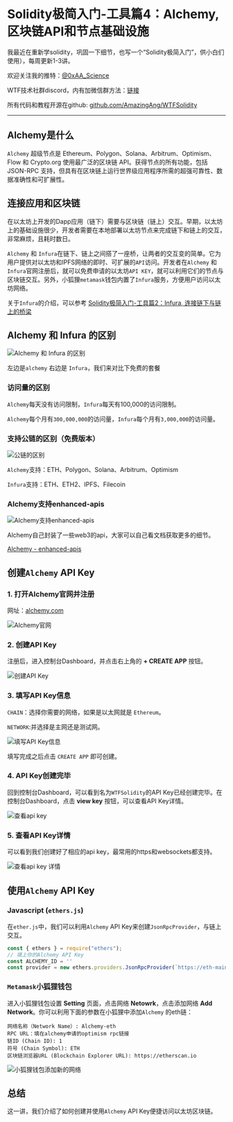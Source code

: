 # Solidity极简入门-工具篇4：Alchemy, 区块链API和节点基础设施

我最近在重新学solidity，巩固一下细节，也写一个“Solidity极简入门”，供小白们使用），每周更新1-3讲。

欢迎关注我的推特：[@0xAA_Science](https://twitter.com/0xAA_Science)

WTF技术社群discord，内有加微信群方法：[链接](https://discord.gg/5akcruXrsk)

所有代码和教程开源在github: [github.com/AmazingAng/WTFSolidity](https://github.com/AmazingAng/WTFSolidity)

-----
## Alchemy是什么

`Alchemy` 超级节点是 Ethereum、Polygon、Solana、Arbitrum、Optimism、Flow 和 Crypto.org 使用最广泛的区块链 API。获得节点的所有功能，包括 JSON-RPC 支持，但具有在区块链上运行世界级应用程序所需的超强可靠性、数据准确性和可扩展性。

## 连接应用和区块链

在以太坊上开发的Dapp应用（链下）需要与区块链（链上）交互。早期，以太坊上的基础设施很少，开发者需要在本地部署以太坊节点来完成链下和链上的交互，非常麻烦，且耗时数日。

`Alchemy` 和 `Infura`在链下、链上之间搭了一座桥，让两者的交互变的简单。它为用户提供对以太坊和IPFS网络的即时、可扩展的`API`访问。开发者在`Alchemy` 和 `Infura`官网注册后，就可以免费申请的以太坊`API KEY`，就可以利用它们的节点与区块链交互。另外，小狐狸`metamask`钱包内置了`Infura`服务，方便用户访问以太坊网络。

关于`Infura`的介绍，可以参考 [Solidity极简入门-工具篇2：Infura, 连接链下与链上的桥梁](https://github.com/AmazingAng/WTFSolidity/blob/main/Topics/Tools/TOOL02_Infura/readme.md)

## Alchemy 和 Infura 的区别

![Alchemy 和 Infura 的区别](./img/alchemy-1.png)

左边是`alchemy` 右边是 `Infura`，我们来对比下免费的套餐

### 访问量的区别

`Alchemy`每天没有访问限制，`Infura`每天有100,000的访问限制。

`Alchemy`每个月有`300,000,000`的访问量，`Infura`每个月有`3,000,000`的访问量。


### 支持公链的区别（免费版本）

![公链的区别](./img/alchemy-2.png)

`Alchemy`支持：ETH、Polygon、Solana、Arbitrum、Optimism

`Infura`支持：ETH、ETH2、IPFS、Filecoin 

### Alchemy支持enhanced-apis

![Alchemy支持enhanced-apis](./img/alchemy-3.png)


Alchemy自己封装了一些web3的api，大家可以自己看文档获取更多的细节。

[Alchemy - enhanced-apis](https://dashboard.alchemyapi.io/enhanced-apis)

## 创建`Alchemy` API Key

### 1. 打开Alchemy官网并注册

网址：[alchemy.com](https://www.alchemy.com/)

![Alchemy官网](./img/alchemy-4.png)


### 2. 创建API Key
注册后，进入控制台Dashboard，并点击右上角的 **+ CREATE APP** 按钮。

![创建API Key](./img/alchemy-5.png)


### 3. 填写API Key信息

`CHAIN`：选择你需要的网络，如果是以太网就是 `Ethereum`。

`NETWORK`:并选择是主网还是测试网。

![填写API Key信息](./img/alchemy-6.png)

填写完成之后点击 `CREATE APP` 即可创建。

### 4. API Key创建完毕

回到控制台Dashboard，可以看到名为`WTFSolidity`的API Key已经创建完毕。在控制台Dashboard，点击  **view key** 按钮，可以查看API Key详情。

![查看api key](./img/alchemy-7.png)


### 5. 查看API Key详情

可以看到我们创建好了相应的api key，最常用的https和websockets都支持。

![查看api key 详情](./img/alchemy-8.png)


## 使用`Alchemy` API Key 

### Javascript (`ethers.js`)
在`ether.js`中，我们可以利用`Alchemy` API Key来创建`JsonRpcProvider`，与链上交互。

```javascript
const { ethers } = require("ethers");
// 填上你的Alchemy API Key
const ALCHEMY_ID = '' 
const provider = new ethers.providers.JsonRpcProvider(`https://eth-mainnet.g.alchemy.com/v2/${ALCHEMY_ID}`)
```

### `Metamask`小狐狸钱包

进入小狐狸钱包设置 **Setting** 页面，点击网络 **Netowrk**，点击添加网络 **Add Network**。你可以利用下面的参数在小狐狸中添加`Alchemy` 的eth链：

```
网络名称（Network Name）: Alchemy-eth
RPC URL：填在alchemy申请的optimism rpc链接
链ID (Chain ID): 1
符号 (Chain Symbol): ETH
区块链浏览器URL (Blockchain Explorer URL): https://etherscan.io
```

![小狐狸钱包添加新的网络](./img/alchemy-9.png)


## 总结

这一讲，我们介绍了如何创建并使用`Alchemy` API Key便捷访问以太坊区块链。
